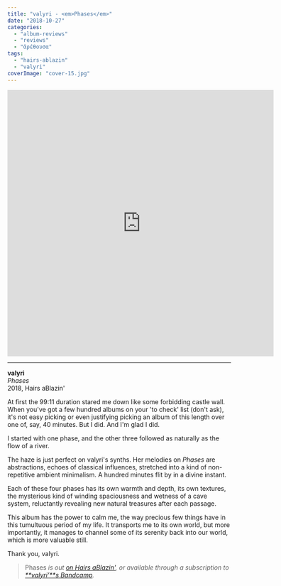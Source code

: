 ```yaml
---
title: "valyri - <em>Phases</em>"
date: "2018-10-27"
categories: 
  - "album-reviews"
  - "reviews"
  - "ἀρέθουσα"
tags: 
  - "hairs-ablazin"
  - "valyri"
coverImage: "cover-15.jpg"
---
```


<iframe style="border: 0; width: 600px; height: 600px;" src="https://bandcamp.com/EmbeddedPlayer/album=1996019215/size=large/bgcol=333333/linkcol=9a64ff/minimal=true/transparent=true/" seamless=""><a href="http://hairsablazin.bandcamp.com/album/phases">Phases by valyri</a></iframe>

* * *

**valyri**  
_Phases_  
2018, Hairs aBlazin'

At first the 99:11 duration stared me down like some forbidding castle wall. When you've got a few hundred albums on your 'to check' list (don't ask), it's not easy picking or even justifying picking an album of this length over one of, say, 40 minutes. But I did. And I'm glad I did.

I started with one phase, and the other three followed as naturally as the flow of a river.

The haze is just perfect on valyri's synths. Her melodies on _Phases_ are abstractions, echoes of classical influences, stretched into a kind of non-repetitive ambient minimalism. A hundred minutes flit by in a divine instant.

Each of these four phases has its own warmth and depth, its own textures, the mysterious kind of winding spaciousness and wetness of a cave system, reluctantly revealing new natural treasures after each passage. 

This album has the power to calm me, the way precious few things have in this tumultuous period of my life. It transports me to its own world, but more importantly, it manages to channel some of its serenity back into our world, which is more valuable still.

Thank you, valyri.

> Phases _is out [on Hairs aBlazin'](https://hairsablazin.bandcamp.com/album/phases), or available through a subscription to [**valyri’**s Bandcamp](https://valyri.bandcamp.com/subscribe)._
